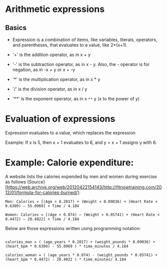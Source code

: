 # Arithmetic expressions
## Basics
* Expression is a combination of items, like variables, literals, operators, and parentheses, that evaluates to a value, like 2*(x+1).

* '+' is the addition operator, as in x + y
* '-' is the subtraction operator, as in x - y. Also, the - operator is for negation, as in -x + y or x + -y
* '*' is the multiplication operator, as in x * y
* '/' is the division operator, as in x / y
* '**' is the exponent operator, as in x `**` y (x to the power of y)

# Evaluation of expressions
Expression evaluates to a value, which replaces the expression

Example:
	If x is 5, then x + 1 evaluates to 6, and y = x + 1 assigns y with 6.
	
	
# Example: Calorie expenditure:
A website lists the calories expended by men and women during exercise as follows (Source)[https://web.archive.org/web/20120422154143/http://fitnowtraining.com/2012/01/formula-for-calories-burned/]:

```
Men: Calories = [(Age × 0.2017) + (Weight × 0.09036) + (Heart Rate × 0.6309) — 55.0969] × Time / 4.184

Women: Calories = [(Age × 0.074) — (Weight × 0.05741) + (Heart Rate × 0.4472) — 20.4022] × Time / 4.184 
```
Below are those expressions written using programming notation: 
```

calories_man = ( (age_years * 0.2017) + (weight_pounds * 0.09036) + (heart_bpm * 0.6309) - 55.0969 ) * time_minutes / 4.184

calories_woman = ( (age_years * 0.074) - (weight_pounds * 0.05741) + (heart_bpm * 0.4472) - 20.4022 ) * time_minutes/ 4.184
```